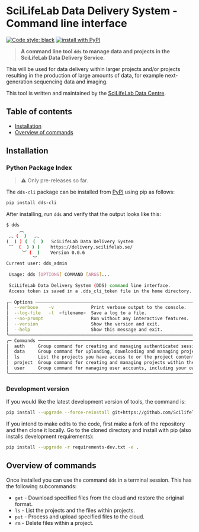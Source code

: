 # SciLifeLab Data Delivery System - Command line interface

[![Code style: black](https://img.shields.io/badge/code%20style-black-000000.svg)](https://github.com/psf/black)
[![install with PyPI](https://img.shields.io/badge/install%20with-PyPI-blue.svg)](https://pypi.org/project/dds-cli/)

> **A command line tool `dds` to manage data and projects in the SciLifeLab Data Delivery Service.**

This will be used for data delivery within larger projects and/or projects resulting in the production of large amounts of data, for example next-generation sequencing data and imaging.

This tool is written and maintained by the [SciLifeLab Data Centre](https://www.scilifelab.se/data).

## Table of contents

* [Installation](#installation)
* [Overview of commands](#overview-of-commands)

## Installation

### Python Package Index

> :warning: Only pre-releases so far.

The `dds-cli` package can be installed from [PyPI](https://pypi.python.org/pypi/dds_cli/) using pip as follows:

```bash
pip install dds-cli
```

After installing, run `dds` and verify that the output looks like this:

```bash
$ dds
     ︵ 
 ︵ (  )   ︵ 
(  ) ) (  (  )   SciLifeLab Data Delivery System 
 ︶  (  ) ) (    https://delivery.scilifelab.se/ 
      ︶ (  )    Version 0.0.6 
          ︶ 
Current user: dds_admin
                                                                                                                                                                                                             
 Usage: dds [OPTIONS] COMMAND [ARGS]...                                                                                                                                                                      
                                                                                                                                                                                                             
 SciLifeLab Data Delivery System (DDS) command line interface.                                                                                                                                               
 Access token is saved in a .dds_cli_token file in the home directory.                                                                                                                                       
                                                                                                                                                                                                             
╭─ Options ────────────────────────────────────────────────────────────────────────────────────────╮
│  --verbose    -v              Print verbose output to the console.                               │
│  --log-file   -l  <filename>  Save a log to a file.                                              │
│  --no-prompt                  Run without any interactive features.                              │
│  --version                    Show the version and exit.                                         │
│  --help                       Show this message and exit.                                        │
╰──────────────────────────────────────────────────────────────────────────────────────────────────╯
╭─ Commands ───────────────────────────────────────────────────────────────────────────────────────╮
│  auth     Group command for creating and managing authenticated sessions.                        │
│  data     Group command for uploading, downloading and managing project data.                    │
│  ls       List the projects you have access to or the project contents.                          │
│  project  Group command for creating and managing projects within the DDS.                       │
│  user     Group command for managing user accounts, including your own.                          │
╰──────────────────────────────────────────────────────────────────────────────────────────────────╯
```

### Development version

If you would like the latest development version of tools, the command is:

```bash
pip install --upgrade --force-reinstall git+https://github.com/ScilifelabDataCentre/dds_cli.git@dev
```

If you intend to make edits to the code, first make a fork of the repository and then clone it locally.
Go to the cloned directory and install with pip (also installs development requirements):

```bash
pip install --upgrade -r requirements-dev.txt -e .
```

## Overview of commands

Once installed you can use the command `dds` in a terminal session. This has the following subcommands:

* `get` - Download specified files from the cloud and restore the original format.
* `ls` - List the projects and the files within projects.
* `put` - Process and upload specified files to the cloud.
* `rm` - Delete files within a project.
